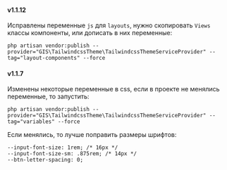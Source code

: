 #### v1.1.12

Исправлены переменные `js` для `layouts`, нужно скопировать `Views` классы компоненты, или дописать в них переменные:
    
    php artisan vendor:publish --provider="GIS\TailwindcssTheme\TailwindcssThemeServiceProvider" --tag="layout-components" --force

#### v1.1.7

Изменены некоторые переменные в css, если в проекте не менялись переменные, то запустить:
    
    php artisan vendor:publish --provider="GIS\TailwindcssTheme\TailwindcssThemeServiceProvider" --tag="variables" --force

Если менялись, то лучше поправить размеры шрифтов: 
    
    --input-font-size: 1rem; /* 16px */
    --input-font-size-sm: .875rem; /* 14px */
    --btn-letter-spacing: 0;
